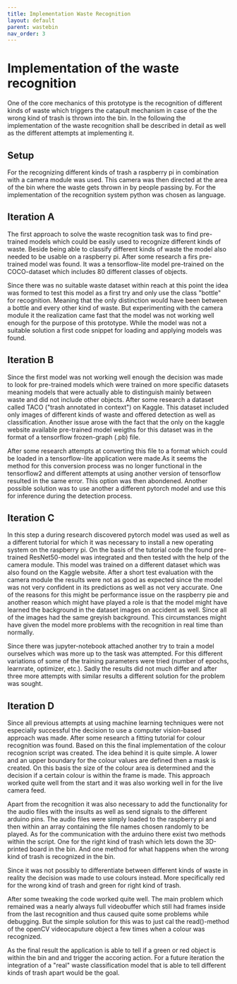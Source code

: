 ```yaml
---
title: Implementation Waste Recognition
layout: default
parent: wastebin
nav_order: 3
---
```



# Implementation of the waste recognition

One of the core mechanics of this prototype is the recognition of different kinds of waste which triggers the catapult mechanism in case of the the wrong kind of trash is thrown into the bin.
In the following the implementation of the waste recognition shall be described in detail as well as the different attempts at implementing it. 

## Setup
For the recognizing different kinds of trash a raspberry pi in combination with a camera module was used. This camera was then directed at the area of the bin where the waste gets thrown in by people passing by. For the implementation of the recognition system python was chosen as language. 

## Iteration A

The first approach to solve the waste recognition task was to find pre-trained models which could be easily used to recognize different kinds of waste. Beside being able to classify different kinds of waste the model also needed to be usable on a raspberry pi. After some research a firs pre-trained model was found. It was a tensorflow-lite model pre-trained on the COCO-dataset which includes 80 different classes of objects. 

Since there was no suitable waste dataset within reach at this point the idea was formed to test this model as a first try and only use the class "bottle" for recognition.
Meaning that the only distinction would have been between a bottle and every other kind of waste. But experimenting with the camera module it the realization came fast that the model was not working well enough for the purpose of this prototype. While the model was not a suitable solution a first code snippet for loading and applying models was found.

## Iteration B

Since the first model was not working well enough the decision was made to look for pre-trained models which were trained on more specific datasets meaning models that were actually able to distinguish mainly between waste and did not include other objects. After some research a dataset called TACO ("trash annotated in context") on Kaggle. This dataset included only images of different kinds of waste and offered detection as well as classification. Another issue arose with the fact that the only on the kaggle website available pre-trained model weigths for this dataset was in the format of a tensorflow frozen-graph (.pb) file. 

After some research attempts at converting this file to a format which could be loaded in a tensorflow-lite application were made.As it seems the method for this conversion process was no longer functional in the tensorflow2 and different attempts at using another version of tensorflow resulted in the same error. This option was then abondened. Another possible solution was to use another a different pytorch model and use this for inference during the detection process. 

## Iteration C

In this step a during research discovered pytorch model was used as well as a different tutorial for which it was necessary to install a new operating system on the raspberry pi. On the basis of the tutorial code the found pre-trained ResNet50-model was integrated and then tested with the help of the camera module. This model was trained on a different dataset which was also found on the Kaggle website.
After a short test evaluation with the camera module the results were not as good as expected since the model was not very confident in its predictions as well as not very accurate. One of the reasons for this might be performance issue on the raspberry pie and another reason which might have played a role is that the model might have learned the background in the dataset images on accident as well. Since all of the images had the same greyish background. This circumstances might have given the model more problems with the recognition in real time than normally.

Since there was jupyter-notebook attached another try to train a model ourselves which was more up to the task was attempted. For this different variations of some of the training parameters were tried (number of epochs, learnrate, optimizer, etc.).
Sadly the results did not much differ and after three more attempts with similar results a different solution for the problem was sought. 

## Iteration D

Since all previous attempts at using machine learning techniques were not especially successful the decision to use a computer vision-based approach was made. After some research a fitting tutorial for colour recognition was found. Based on this the final implementation of the colour recognion script was created. The idea behind it is quite simple. A lower and an upper boundary for the colour values are defined then a mask is created. On this basis the size of the colour area is determined and the decision if a certain colour is within the frame is made. This approach worked quite well from the start and it was also working well in for the live camera feed.

Apart from the recognition it was also necessary to add the functionality for the audio files with the insults as well as send signals to the different arduino pins. The audio files were simply loaded to the raspberry pi and then within an array containing the file names chosen randomly to be played. As for the communication with the arduino there exist two methods within the script. One for the right kind of trash which lets down the 3D-printed board in the bin. And one method for what happens when the wrong kind of trash is recognized in the bin.

Since it was not possibly to differentiate between different kinds of waste in reality the decision was made to use colours instead. More specifically red for the wrong kind of trash and green for right kind of trash.

After some tweaking the code worked quite well. The main problem which remained was a nearly always full videobuffer which still had frames inside from the last recognition and thus caused quite some problems while debugging. But the simple solution for this was to just cal the read()-method of the openCV videocaputure object a few times when a colour was recognized.

As the final result the application is able to tell if a green or red object is within the bin and and trigger the accoring action. For a future iteration the integration of a "real" waste classification model that is able to tell different kinds of trash apart would be the goal. 